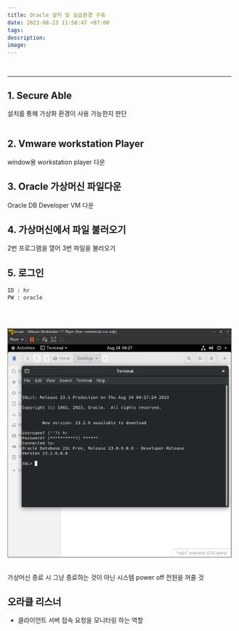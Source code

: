 ```yaml
---
title: Oracle 설치 및 실습환경 구축
date: 2023-08-23 11:58:47 +07:00
tags: 
description:
image: 
---
```



<br>
<hr/>


## 1. Secure Able
설치를 통해 가상화 환경이 사용 가능한지 판단
<br><br>


## 2. Vmware workstation Player
window용 workstation player 다운


## 3. Oracle 가상머신 파일다운

Oracle DB Developer VM 다운<br>


## 4. 가상머신에서 파일 불러오기

2번 프로그램을 열어 3번 파일을 불러오기

## 5. 로그인
```
ID : hr
PW : oracle
```

<br><br>

<img src='/assets/img/123.png'>
<br>
<br>

가상머신 종료 시 그냥 종료하는 것이 아닌 시스템 power off 전원을 꺼줄 것
<br>

## 오라클 리스너
 - 클라이언트 서버 접속 요청을 모니터링 하는 역할